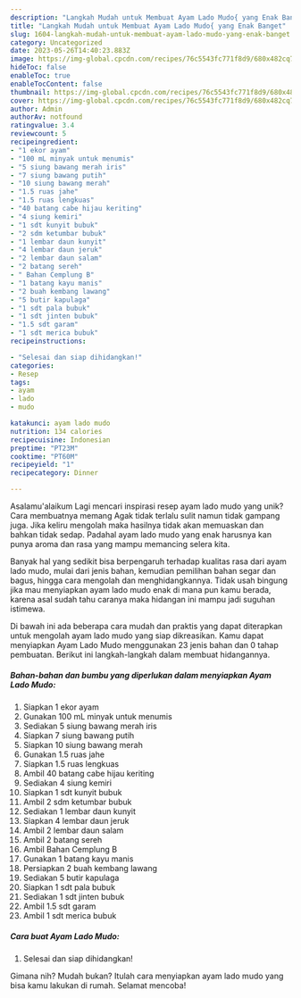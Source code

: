 ```yaml
---
description: "Langkah Mudah untuk Membuat Ayam Lado Mudo{ yang Enak Banget"
title: "Langkah Mudah untuk Membuat Ayam Lado Mudo{ yang Enak Banget"
slug: 1604-langkah-mudah-untuk-membuat-ayam-lado-mudo-yang-enak-banget
category: Uncategorized
date: 2023-05-26T14:40:23.883Z
image: https://img-global.cpcdn.com/recipes/76c5543fc771f8d9/680x482cq70/ayam-lado-mudo-foto-resep-utama.jpg
hideToc: false
enableToc: true
enableTocContent: false
thumbnail: https://img-global.cpcdn.com/recipes/76c5543fc771f8d9/680x482cq70/ayam-lado-mudo-foto-resep-utama.jpg
cover: https://img-global.cpcdn.com/recipes/76c5543fc771f8d9/680x482cq70/ayam-lado-mudo-foto-resep-utama.jpg
author: Admin
authorAv: notfound
ratingvalue: 3.4
reviewcount: 5
recipeingredient:
- "1 ekor ayam"
- "100 mL minyak untuk menumis"
- "5 siung bawang merah iris"
- "7 siung bawang putih"
- "10 siung bawang merah"
- "1.5 ruas jahe"
- "1.5 ruas lengkuas"
- "40 batang cabe hijau keriting"
- "4 siung kemiri"
- "1 sdt kunyit bubuk"
- "2 sdm ketumbar bubuk"
- "1 lembar daun kunyit"
- "4 lembar daun jeruk"
- "2 lembar daun salam"
- "2 batang sereh"
- " Bahan Cemplung B"
- "1 batang kayu manis"
- "2 buah kembang lawang"
- "5 butir kapulaga"
- "1 sdt pala bubuk"
- "1 sdt jinten bubuk"
- "1.5 sdt garam"
- "1 sdt merica bubuk"
recipeinstructions:

- "Selesai dan siap dihidangkan!"
categories:
- Resep
tags:
- ayam
- lado
- mudo

katakunci: ayam lado mudo 
nutrition: 134 calories
recipecuisine: Indonesian
preptime: "PT23M"
cooktime: "PT60M"
recipeyield: "1"
recipecategory: Dinner

---
```



Asalamu'alaikum Lagi mencari inspirasi resep ayam lado mudo yang unik? Cara membuatnya memang Agak tidak terlalu sulit namun tidak gampang juga. Jika keliru mengolah maka hasilnya tidak akan memuaskan dan bahkan tidak sedap. Padahal ayam lado mudo yang enak harusnya kan punya aroma dan rasa yang mampu memancing selera kita.


Banyak hal yang sedikit bisa berpengaruh terhadap kualitas rasa dari ayam lado mudo, mulai dari jenis bahan, kemudian pemilihan bahan segar dan bagus, hingga cara mengolah dan menghidangkannya. Tidak usah bingung jika mau menyiapkan ayam lado mudo enak di mana pun kamu berada, karena asal sudah tahu caranya maka hidangan ini mampu jadi suguhan istimewa.




Di bawah ini ada beberapa cara mudah dan praktis yang dapat diterapkan untuk mengolah ayam lado mudo yang siap dikreasikan. Kamu dapat menyiapkan Ayam Lado Mudo menggunakan 23 jenis bahan dan 0 tahap pembuatan. Berikut ini langkah-langkah dalam membuat hidangannya.

<!--inarticleads1-->

##### Bahan-bahan dan bumbu yang diperlukan dalam menyiapkan Ayam Lado Mudo:

1. Siapkan 1 ekor ayam
1. Gunakan 100 mL minyak untuk menumis
1. Sediakan 5 siung bawang merah iris
1. Siapkan 7 siung bawang putih
1. Siapkan 10 siung bawang merah
1. Gunakan 1.5 ruas jahe
1. Siapkan 1.5 ruas lengkuas
1. Ambil 40 batang cabe hijau keriting
1. Sediakan 4 siung kemiri
1. Siapkan 1 sdt kunyit bubuk
1. Ambil 2 sdm ketumbar bubuk
1. Sediakan 1 lembar daun kunyit
1. Siapkan 4 lembar daun jeruk
1. Ambil 2 lembar daun salam
1. Ambil 2 batang sereh
1. Ambil  Bahan Cemplung B
1. Gunakan 1 batang kayu manis
1. Persiapkan 2 buah kembang lawang
1. Sediakan 5 butir kapulaga
1. Siapkan 1 sdt pala bubuk
1. Sediakan 1 sdt jinten bubuk
1. Ambil 1.5 sdt garam
1. Ambil 1 sdt merica bubuk




<!--inarticleads2-->

##### Cara buat Ayam Lado Mudo:


1. Selesai dan siap dihidangkan!



Gimana nih? Mudah bukan? Itulah cara menyiapkan ayam lado mudo yang bisa kamu lakukan di rumah. Selamat mencoba!
